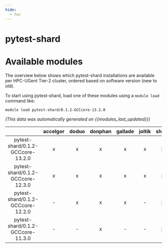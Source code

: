 ```yaml
---
hide:
  - toc
---
```


pytest-shard
============

# Available modules


The overview below shows which pytest-shard installations are available per HPC-UGent Tier-2 cluster, ordered based on software version (new to old).

To start using pytest-shard, load one of these modules using a `module load` command like:

```shell
module load pytest-shard/0.1.2-GCCcore-13.2.0
```

*(This data was automatically generated on {{modules_last_updated}})*  

| |accelgor|doduo|donphan|gallade|joltik|shinx|
| :---: | :---: | :---: | :---: | :---: | :---: | :---: |
|pytest-shard/0.1.2-GCCcore-13.2.0|x|x|x|x|x|x|
|pytest-shard/0.1.2-GCCcore-12.3.0|x|x|x|x|x|x|
|pytest-shard/0.1.2-GCCcore-12.2.0|-|x|x|x|-|x|
|pytest-shard/0.1.2-GCCcore-11.3.0|-|-|x|-|-|x|
